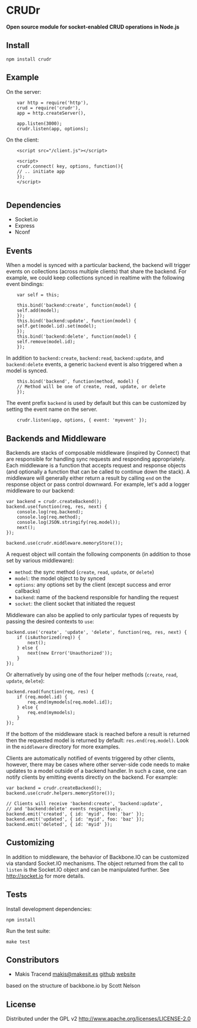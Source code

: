 # CRUDr

__Open source module for socket-enabled CRUD operations in Node.js__


## Install

    npm install crudr


## Example

On the server:
```
	var http = require('http'), 
	crud = require('crudr'), 
	app = http.createServer(),     
	
	app.listen(3000);
	crudr.listen(app, options);
```

On the client:
```
	<script src="/client.js"></script>
    
	<script>
	crudr.connect( key, options, function(){ 
	// .. initiate app
	});
	</script>
	
```

## Dependencies 

- Socket.io
- Express
- Nconf



## Events

When a model is synced with a particular backend, the backend will trigger events
on collections (across multiple clients) that share the backend.  For example, we
could keep collections synced in realtime with the following event bindings:

```
	var self = this;
	
	this.bind('backend:create', function(model) {
	self.add(model);
	});
	this.bind('backend:update', function(model) {
	self.get(model.id).set(model);
	});
	this.bind('backend:delete', function(model) {
	self.remove(model.id);
	});
```

In addition to `backend:create`, `backend:read`, `backend:update`, and `backend:delete`
events, a generic `backend` event is also triggered when a model is synced.
```	
	this.bind('backend', function(method, model) {
	// Method will be one of create, read, update, or delete
	});
```   
The event prefix `backend` is used by default but this can be customized by setting the
event name on the server.
```
	crudr.listen(app, options, { event: 'myevent' });
```

## Backends and Middleware

Backends are stacks of composable middleware (inspired by Connect) that are responsible
for handling sync requests and responding appropriately.  Each middleware is a function
that accepts request and response objects (and optionally a function that can be called
to continue down the stack).  A middleware will generally either return a result by
calling `end` on the response object or pass control downward.  For example, let's add a
logger middleware to our backend:

    var backend = crudr.createBackend();
    backend.use(function(req, res, next) {
        console.log(req.backend);
        console.log(req.method);
        console.log(JSON.stringify(req.model));
        next();
    });
    
    backend.use(crudr.middleware.memoryStore());
    
A request object will contain the following components (in addition to those set by
various middleware):

* `method`: the sync method (`create`, `read`, `update`, or `delete`)
* `model`: the model object to by synced
* `options`: any options set by the client (except success and error callbacks)
* `backend`: name of the backend responsible for handling the request
* `socket`: the client socket that initiated the request
    
Middleware can also be applied to only particular types of requests by passing the desired
contexts to `use`:

    backend.use('create', 'update', 'delete', function(req, res, next) {
        if (isAuthorized(req)) {
            next();
        } else {
            next(new Error('Unauthorized'));
        }
    });
    
Or alternatively by using one of the four helper methods (`create`, `read`, `update`, `delete`):

    backend.read(function(req, res) {
        if (req.model.id) {
            req.end(mymodels[req.model.id]);
        } else {
            req.end(mymodels);
        }
    });
    
If the bottom of the middleware stack is reached before a result is returned then the requested
model is returned by default: `res.end(req.model)`.  Look in the `middleware` directory for more
examples.

Clients are automatically notified of events triggered by other clients, however, there may
be cases where other server-side code needs to make updates to a model outside of a backend
handler.  In such a case, one can notify clients by emitting events directly on the backend.
For example:

    var backend = crudr.createBackend();
    backend.use(crudr.helpers.memoryStore());
    
    // Clients will receive 'backend:create', 'backend:update',
    // and 'backend:delete' events respectively.
    backend.emit('created', { id: 'myid', foo: 'bar' });
    backend.emit('updated', { id: 'myid', foo: 'baz' });
    backend.emit('deleted', { id: 'myid' });
 
    
## Customizing

In addition to middleware, the behavior of Backbone.IO can be customized via standard Socket.IO
mechanisms.  The object returned from the call to `listen` is the Socket.IO object and can be
manipulated further.  See http://socket.io for more details.

## Tests

Install development dependencies:

    npm install
    
Run the test suite:

    make test
	

## Constributors

*	Makis Tracend <makis@makesit.es> 
[github](http://github.com/tracend/ "Github account")
[website](http://makesites.org/ "Make Sites .Org")

based on the structure of backbone.io by Scott Nelson

## License 

Distributed under the GPL v2
http://www.apache.org/licenses/LICENSE-2.0
